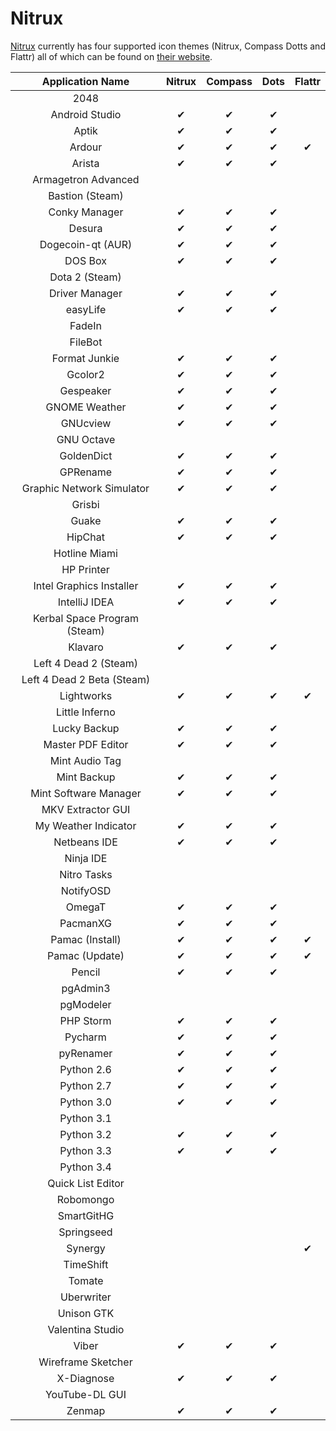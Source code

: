 Nitrux
================

[Nitrux](http://nitrux.in/) currently has four supported icon themes (Nitrux, Compass Dotts and Flattr) all of which can be found on [their website](http://store.nitrux.in/#icons_tab).

| Application Name | Nitrux | Compass | Dots | Flattr |
| :---------------: | :---------------: | :---------------: | :---------------: | :---------------: |
| 2048 |   |   |   |   |
| Android Studio | ✔ | ✔ | ✔ |   |
| Aptik | ✔ | ✔ | ✔ |   |
| Ardour | ✔ | ✔ | ✔ | ✔ |
| Arista | ✔ | ✔ | ✔ |   |
| Armagetron Advanced |   |   |   |   |
| Bastion (Steam) |   |   |   |   |
| Conky Manager | ✔ | ✔ | ✔ |   |
| Desura | ✔ | ✔ | ✔ |   |
| Dogecoin-qt (AUR) | ✔ | ✔ | ✔ |   |
| DOS Box | ✔ | ✔ | ✔ |   |
| Dota 2 (Steam) |   |   |   |   |
| Driver Manager | ✔ | ✔ | ✔ |   |
| easyLife | ✔ | ✔ | ✔ |   |
| FadeIn |   |   |   |   |
| FileBot |   |   |   |   |
| Format Junkie | ✔ | ✔ | ✔ |   |
| Gcolor2 | ✔ | ✔ | ✔ |   |
| Gespeaker | ✔ | ✔ | ✔ |   |
| GNOME Weather | ✔ | ✔ | ✔ |   |
| GNUcview | ✔ | ✔ | ✔ |   |
| GNU Octave |   |   |   |   |
| GoldenDict | ✔ | ✔ | ✔ |   |
| GPRename | ✔ | ✔ | ✔ |   |
| Graphic Network Simulator | ✔ | ✔ | ✔ |   |
| Grisbi |   |   |   |   |
| Guake | ✔ | ✔ | ✔ |   |
| HipChat | ✔ | ✔ | ✔ |   |
| Hotline Miami |   |   |   |   |
| HP Printer |   |   |   |   |
| Intel Graphics Installer | ✔ | ✔ | ✔ |   |
| IntelliJ IDEA | ✔ | ✔ | ✔ |   |
| Kerbal Space Program (Steam) |   |   |   |   |
| Klavaro | ✔ | ✔ | ✔ |   |
| Left 4 Dead 2 (Steam) |   |   |   |   |
| Left 4 Dead 2 Beta (Steam) |   |   |   |   |
| Lightworks | ✔ | ✔ | ✔ | ✔ |
| Little Inferno |   |   |   |   |
| Lucky Backup | ✔ | ✔ | ✔ |   |
| Master PDF Editor | ✔ | ✔ | ✔ |   |
| Mint Audio Tag |   |   |   |   |
| Mint Backup | ✔ | ✔ | ✔ |   |
| Mint Software Manager | ✔ | ✔ | ✔ |   |
| MKV Extractor GUI |   |   |   |   |
| My Weather Indicator | ✔ | ✔ | ✔ |   |
| Netbeans IDE | ✔ | ✔ | ✔ |   |
| Ninja IDE |   |   |   |   |
| Nitro Tasks |   |   |   |   |
| NotifyOSD |   |   |   |   |
| OmegaT | ✔ | ✔ | ✔ |   |
| PacmanXG | ✔ | ✔ | ✔ |   |
| Pamac (Install) | ✔ | ✔ | ✔ | ✔ |
| Pamac (Update) | ✔ | ✔ | ✔ | ✔ |
| Pencil | ✔ | ✔ | ✔ |   |
| pgAdmin3 |   |   |   |   |
| pgModeler |   |   |   |   |
| PHP Storm | ✔ | ✔ | ✔ |   |
| Pycharm | ✔ | ✔ | ✔ |   |
| pyRenamer | ✔ | ✔ | ✔ |   |
| Python 2.6 | ✔ | ✔ | ✔ |   |
| Python 2.7 | ✔ | ✔ | ✔ |   |
| Python 3.0 | ✔ | ✔ | ✔ |   |
| Python 3.1 |   |   |   |   |
| Python 3.2 | ✔ | ✔ | ✔ |   |
| Python 3.3 | ✔ | ✔ | ✔ |   |
| Python 3.4 |   |   |   |   |
| Quick List Editor |   |   |   |   |
| Robomongo |   |   |   |   |
| SmartGitHG |   |   |   |   |
| Springseed |   |   |   |   |
| Synergy |   |   |   | ✔ |
| TimeShift |   |   |   |   |
| Tomate |   |   |   |   |
| Uberwriter |   |   |   |   |
| Unison GTK |   |   |   |   |
| Valentina Studio |   |   |   |   |
| Viber | ✔ | ✔ | ✔ |   |
| Wireframe Sketcher |   |   |   |   |
| X-Diagnose | ✔ | ✔ | ✔ |   |
| YouTube-DL GUI |   |   |   |   |
| Zenmap | ✔ | ✔ | ✔ |   |
